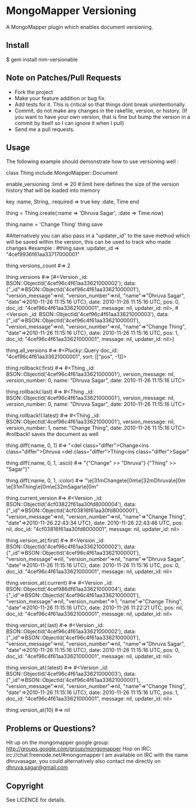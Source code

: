 MongoMapper Versioning
======================
A MongoMapper plugin which enables document versioning.

Install
-------
$ gem install mm-versionable

Note on Patches/Pull Requests
-----------------------------
* Fork the project
* Make your feature addition or bug fix.
* Add tests for it. This is critical so that things dont break unintentionally.
* Commit, do not make any changes in the rakefile, version, or history. (If you want to have your own version, that is fine but bump the version in a commit by itself so I can ignore it when I pull)
* Send me a pull requests.

Usage
-----
The following example should demonstrate how to use versioning well :

<p>
class Thing
  include MongoMapper::Document

  enable_versioning :limit => 20 #:limit here defines the size of the version history that will be loaded into memory

  key :name, String, :required => true
  key :date, Time
end

thing = Thing.create(:name => 'Dhruva Sagar', :date => Time.now)

thing.name = 'Change Thing'
thing.save

#Alternatively you can also pass in a "updater_id" to the save method which will be saved within the version, this can be used to track who made changes
#example :
#thing.save :updater_id => "4cef9936f61aa33717000001"

thing.versions_count 
#=> 2

thing.versions
#=> [#<Version _id: BSON::ObjectId('4cef96c4f61aa33621000002'), data: {"_id"=>BSON::ObjectId('4cef96c4f61aa33621000001'), "version_message"=>nil, "version_number"=>nil, "name"=>"Dhruva Sagar", "date"=>2010-11-26 11:15:16 UTC}, date: 2010-11-26 11:15:16 UTC, pos: 0, doc_id: "4cef96c4f61aa33621000001", message: nil, updater_id: nil>, #<Version _id: BSON::ObjectId('4cef96c4f61aa33621000003'), data: {"_id"=>BSON::ObjectId('4cef96c4f61aa33621000001'), "version_message"=>nil, "version_number"=>nil, "name"=>"Change Thing", "date"=>2010-11-26 11:15:16 UTC}, date: 2010-11-26 11:15:16 UTC, pos: 1, doc_id: "4cef96c4f61aa33621000001", message: nil, updater_id: nil>]

thing.all_versions
#=> #<Plucky::Query doc_id: "4cef96c4f61aa33621000001", sort: [["pos", -1]]> 

thing.rollback(:first)
#=> #<Thing _id: BSON::ObjectId('4cef96c4f61aa33621000001'), version_message: nil, version_number: 0, name: "Dhruva Sagar", date: 2010-11-26 11:15:16 UTC>

thing.rollback(:last)
#=> #<Thing _id: BSON::ObjectId('4cef96c4f61aa33621000001'), version_message: nil, version_number: 0, name: "Dhruva Sagar", date: 2010-11-26 11:15:16 UTC>

thing.rollback!(:latest)
#=> #<Thing _id: BSON::ObjectId('4cef96c4f61aa33621000001'), version_message: nil, version_number: 1, name: "Change Thing", date: 2010-11-26 11:15:16 UTC>
#rollback! saves the document as well

thing.diff(:name, 0, 1)
#=> "<del class=\"differ\">Change</del><ins class=\"differ\">Dhruva</ins> <del class=\"differ\">Thing</del><ins class=\"differ\">Sagar</ins>"

thing.diff(:name, 0, 1, :ascii)
#=> "{\"Change\" >> \"Dhruva\"} {\"Thing\" >> \"Sagar\"}"

thing.diff(:name, 0, 1, :color)
#=> "\e[31mChange\e[0m\e[32mDhruva\e[0m \e[31mThing\e[0m\e[32mSagar\e[0m"

thing.current_version
#=> #<Version _id: BSON::ObjectId('4cf03822f61aa30fd8000004'), data: {"_id"=>BSON::ObjectId('4cf03816f61aa30fd8000001'), "version_message"=>nil, "version_number"=>nil, "name"=>"Change Thing", "date"=>2010-11-26 22:43:34 UTC}, date: 2010-11-26 22:43:46 UTC, pos: nil, doc_id: "4cf03816f61aa30fd8000001", message: nil, updater_id: nil>

thing.version_at(:first)
#=> #<Version _id: BSON::ObjectId('4cef96c4f61aa33621000002'), data: {"_id"=>BSON::ObjectId('4cef96c4f61aa33621000001'), "version_message"=>nil, "version_number"=>nil, "name"=>"Dhruva Sagar", "date"=>2010-11-26 11:15:16 UTC}, date: 2010-11-26 11:15:16 UTC, pos: 0, doc_id: "4cef96c4f61aa33621000001", message: nil, updater_id: nil>

thing.version_at(:current)
#=> #<Version _id: BSON::ObjectId('4cef986df61aa33621000004'), data: {"_id"=>BSON::ObjectId('4cef96c4f61aa33621000001'), "version_message"=>nil, "version_number"=>1, "name"=>"Change Thing", "date"=>2010-11-26 11:15:16 UTC}, date: 2010-11-26 11:22:21 UTC, pos: nil, doc_id: "4cef96c4f61aa33621000001", message: nil, updater_id: nil>

thing.version_at(:last)
#=> #<Version _id: BSON::ObjectId('4cef96c4f61aa33621000002'), data: {"_id"=>BSON::ObjectId('4cef96c4f61aa33621000001'), "version_message"=>nil, "version_number"=>nil, "name"=>"Dhruva Sagar", "date"=>2010-11-26 11:15:16 UTC}, date: 2010-11-26 11:15:16 UTC, pos: 0, doc_id: "4cef96c4f61aa33621000001", message: nil, updater_id: nil>

thing.version_at(:latest)
#=> #<Version _id: BSON::ObjectId('4cef96c4f61aa33621000003'), data: {"_id"=>BSON::ObjectId('4cef96c4f61aa33621000001'), "version_message"=>nil, "version_number"=>nil, "name"=>"Change Thing", "date"=>2010-11-26 11:15:16 UTC}, date: 2010-11-26 11:15:16 UTC, pos: 1, doc_id: "4cef96c4f61aa33621000001", message: nil, updater_id: nil>

thing.version_at(10)
#=> nil
</p>

Problems or Questions?
----------------------
Hit up on the mongomapper google group: http://groups.google.com/group/mongomapper
Hop on IRC: irc://chat.freenode.net/#mongomapper
I am available on IRC with the name dhruvasagar, you could alternatively also contact me directly on dhruva.sagar@gmail.com

Copyright
---------
See LICENCE for details.

